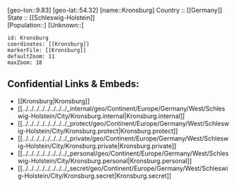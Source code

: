 ﻿---
location: [54.32,9.83] 
mapzoom: [7,12] 
mapmarker: city 
type: City
tags:
- geo/City


SpocWebEntityId: 31661
isDeleted: false
confidential: public

---
[geo-lon::9.83] 
[geo-lat::54.32] 
[name::Kronsburg] 
Country :: [[Germany]]  
State :: [[Schleswig-Holstein]]  
[Population::] 
[Unknown::] 


```leaflet
id: Kronsburg
coordinates: [[Kronsburg]] 
markerFile: [[Kronsburg]] 
defaultZoom: 11 
maxZoom: 18
```


## Confidential Links & Embeds: 
- [[Kronsburg|Kronsburg]]  
- [[../../../../../../../../_internal/geo/Continent/Europe/Germany/West/Schleswig-Holstein/City/Kronsburg.internal|Kronsburg.internal]] 
- [[../../../../../../../../_protect/geo/Continent/Europe/Germany/West/Schleswig-Holstein/City/Kronsburg.protect|Kronsburg.protect]] 
- [[../../../../../../../../_private/geo/Continent/Europe/Germany/West/Schleswig-Holstein/City/Kronsburg.private|Kronsburg.private]] 
- [[../../../../../../../../_personal/geo/Continent/Europe/Germany/West/Schleswig-Holstein/City/Kronsburg.personal|Kronsburg.personal]] 
- [[../../../../../../../../_secret/geo/Continent/Europe/Germany/West/Schleswig-Holstein/City/Kronsburg.secret|Kronsburg.secret]] 
